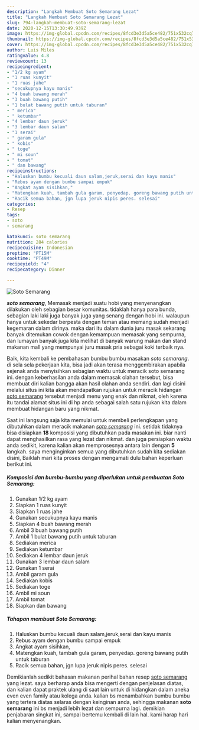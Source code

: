 ```yaml
---
description: "Langkah Membuat Soto Semarang Lezat"
title: "Langkah Membuat Soto Semarang Lezat"
slug: 794-langkah-membuat-soto-semarang-lezat
date: 2020-12-15T13:30:49.939Z
image: https://img-global.cpcdn.com/recipes/8fcd3e3d5a5ce482/751x532cq70/soto-semarang-foto-resep-utama.jpg
thumbnail: https://img-global.cpcdn.com/recipes/8fcd3e3d5a5ce482/751x532cq70/soto-semarang-foto-resep-utama.jpg
cover: https://img-global.cpcdn.com/recipes/8fcd3e3d5a5ce482/751x532cq70/soto-semarang-foto-resep-utama.jpg
author: Luis Miles
ratingvalue: 4.8
reviewcount: 13
recipeingredient:
- "1/2 kg ayam"
- "1 ruas kunyit"
- "1 ruas jahe"
- "secukupnya kayu manis"
- "4 buah bawang merah"
- "3 buah bawang putih"
- "1 bulat bawang putih untuk taburan"
- " merica"
- " ketumbar"
- "4 lembar daun jeruk"
- "3 lembar daun salam"
- "1 serai"
- " garam gula"
- " kobis"
- " toge"
- " mi soun"
- " tomat"
- " dan bawang"
recipeinstructions:
- "Haluskan bumbu kecuali daun salam,jeruk,serai dan kayu manis"
- "Rebus ayam dengan bumbu sampai empuk"
- "Angkat ayam sisihkan,"
- "Matengkan kuah, tambah gula garam, penyedap. goreng bawang putih untuk taburan"
- "Racik semua bahan, jgn lupa jeruk nipis peres. selesai"
categories:
- Resep
tags:
- soto
- semarang

katakunci: soto semarang 
nutrition: 284 calories
recipecuisine: Indonesian
preptime: "PT15M"
cooktime: "PT49M"
recipeyield: "4"
recipecategory: Dinner

---
```



![Soto Semarang](https://img-global.cpcdn.com/recipes/8fcd3e3d5a5ce482/751x532cq70/soto-semarang-foto-resep-utama.jpg)

<b><i>soto semarang</i></b>, Memasak menjadi suatu hobi yang menyenangkan dilakukan oleh sebagian besar komunitas. tidaklah hanya para bunda, sebagian laki laki juga banyak juga yang senang dengan hobi ini. walaupun hanya untuk sekedar berpesta dengan teman atau memang sudah menjadi kegemaran dalam dirinya. maka dari itu dalam dunia juru masak sekarang banyak ditemukan cowok dengan kemampuan memasak yang sempurna, dan lumayan banyak juga kita melihat di banyak warung makan dan stand makanan mall yang mempunyai juru masak pria sebagai koki terbaik nya.

Baik, kita kembali ke pembahasan bumbu bumbu masakan <i>soto semarang</i>. di sela sela pekerjaan kita, bisa jadi akan terasa menggembirakan apabila sejenak anda menyisihkan sebagian waktu untuk meracik soto semarang ini. dengan keberhasilan anda dalam memasak olahan tersebut, bisa membuat diri kalian bangga akan hasil olahan anda sendiri. dan lagi disini melalui situs ini kita akan mendapatkan rujukan untuk meracik hidangan <u>soto semarang</u> tersebut menjadi menu yang enak dan nikmat, oleh karena itu tandai alamat situs ini di hp anda sebagai salah satu rujukan kita dalam membuat hidangan baru yang nikmat.




Saat ini langsung saja kita memulai untuk membeli perlengkapan yang dibutuhkan dalam meracik makanan <u><i>soto semarang</i></u> ini. setidak tidaknya bisa disiapkan <b>18</b> komposisi yang dibutuhkan pada masakan ini. biar nanti dapat menghasilkan rasa yang lezat dan nikmat. dan juga persiapkan waktu anda sedikit, karena kalian akan memprosesnya antara lain dengan <b>5</b> langkah. saya menginginkan semua yang dibutuhkan sudah kita sediakan disini, Baiklah mari kita proses dengan mengamati dulu bahan keperluan berikut ini.

<!--inarticleads1-->

##### Komposisi dan bumbu-bumbu yang diperlukan untuk pembuatan Soto Semarang:

1. Gunakan 1/2 kg ayam
1. Siapkan 1 ruas kunyit
1. Siapkan 1 ruas jahe
1. Gunakan secukupnya kayu manis
1. Siapkan 4 buah bawang merah
1. Ambil 3 buah bawang putih
1. Ambil 1 bulat bawang putih untuk taburan
1. Sediakan  merica
1. Sediakan  ketumbar
1. Sediakan 4 lembar daun jeruk
1. Gunakan 3 lembar daun salam
1. Gunakan 1 serai
1. Ambil  garam gula
1. Sediakan  kobis
1. Sediakan  toge
1. Ambil  mi soun
1. Ambil  tomat
1. Siapkan  dan bawang




<!--inarticleads2-->

##### Tahapan membuat Soto Semarang:

1. Haluskan bumbu kecuali daun salam,jeruk,serai dan kayu manis
1. Rebus ayam dengan bumbu sampai empuk
1. Angkat ayam sisihkan,
1. Matengkan kuah, tambah gula garam, penyedap. goreng bawang putih untuk taburan
1. Racik semua bahan, jgn lupa jeruk nipis peres. selesai




Demikianlah sedikit bahasan makanan perihal bahan resep <u>soto semarang</u> yang lezat. saya berharap anda bisa mengerti dengan penjelasan diatas, dan kalian dapat praktek ulang di saat lain untuk di hidangkan dalam aneka even even family atau kolega anda. kalian bs menambahkan bumbu bumbu yang tertera diatas selaras dengan keinginan anda, sehingga makanan <b>soto semarang</b> ini bs menjadi lebih lezat dan sempurna lagi. demikian penjabaran singkat ini, sampai bertemu kembali di lain hal. kami harap hari kalian menyenangkan.
